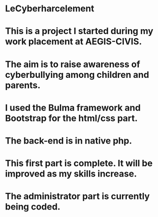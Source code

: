 # LeCyberharcelement

# This is a project I started during my work placement at AEGIS-CIVIS. 

# The aim is to raise awareness of cyberbullying among children and parents.

# I used the Bulma framework and Bootstrap for the html/css part. 

# The back-end is in native php.

# This first part is complete. It will be improved as my skills increase. 

# The administrator part is currently being coded. 

